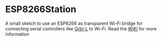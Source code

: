 # ESP8266Station
A small sketch to use an ESP8266 as transparent Wi-Fi bridge for connecting serial controllers like [Grbl-L](https://github.com/MetalWorkerTools/grbl-L) to Wi-Fi.
Read the [WiKi](https://github.com/MetalWorkerTools/ESP8266Station/wiki) for more information
